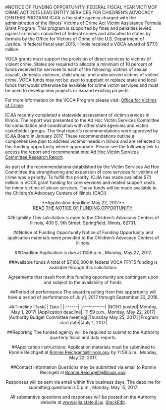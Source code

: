 #NOTICE OF FUNDING OPPORTUNITY: FEDERAL FISCAL YEAR VICTIMOF CRIME ACT 2015 LEAD ENTITY SERVICES FOR CHILDREN’S ADVOCACY CENTERS PROGRAM
ICJIA is the state agency charged with the administration of the Illinois’ Victims of Crime Act Victim Assistance Formula Grant Program. This program is supported by fines and penalties levied against criminals convicted of federal crimes and allocated to states by formula by the Office for Victims of Crime of the U.S. Department of Justice. In federal fiscal year 2015, Illinois received a VOCA award of $77.5 million.

VOCA grants must support the provision of direct services to victims of violent crime. States are required to allocate a minimum of 10 percent of funds received for services to each of the following: victims of sexual assault, domestic violence, child abuse, and underserved victims of violent crime. VOCA funds may not be used to supplant or replace state and local funds that would otherwise be available for crime victim services and must be used to develop new projects or expand existing projects.

For more information on the VOCA Program please visit: [Office for Victims of Crime](http://ojp.gov/ovc/about/victimsfund.html).   

ICJIA recently completed a statewide assessment of victim services in Illinois. The report was presented to the Ad Hoc Victim Services Committee for consultation and coordination with other state agencies and victim stakeholder groups. The final report’s recommendations were approved by ICJIA Board in January 2017. These recommendations outline a comprehensive plan to address victims’ needs in Illinois and are reflected in this funding opportunity where appropriate. Please see the following link to access the report and recommendations: [Ad Hoc Victim Services Committee Research Report](http://www.icjia.state.il.us/articles/ad-hoc-victim-services-committee-research-report).

As part of the recommendations established by the Victim Services Ad Hoc Committee the strengthening and expansion of core services for victims of crime was a priority.  To fulfill this priority, ICJIA has made available $7.1 million in VOCA grant funding for core services and related support costs for minor victims of abuse services.  These funds will be made available to the Children’s Advocacy Centers of Illinois (CACI).

<center>
**Application deadline: May 22, 2017**

<center>
<a href="/static/voca-caci/FINAL VOCA Lead Entity NOFO - CACI 04 27 17.pdf" class="btn btn-primary">READ THE NOTICE OF FUNDING OPPORTUNITY&nbsp;<i class="fa fa-file-pdf-o" aria-hidden="true"></i></a>   

##Eligibility
This solicitation is open to the Children’s Advocacy Centers of Illinois, 400 S. 9th Street, Springfield, Illinois, 62701.

##Notice of Funding Opportunity
Notice of Funding Opportunity and application materials were provided to the Children’s Advocacy Centers of Illinois.

##Deadline
Application is due at 11:59 p.m., Monday, May 22, 2017.

##Available funds
A total of $7,100,000 in federal VOCA FFY15 funding is available through this solicitation.  

Agreements that result from this funding opportunity are contingent upon and subject to the availability of funds.

##Period of performance
The award resulting from this opportunity will have a period of performance of July1, 2017 through September 30, 2018.  

##Timeline
|Task|        |	Date   |
|:------|      |:-----------|
|NOFO posted||Monday, May 1, 2017|
|Application deadline||	11:59 p.m., Monday, May 22, 2017|
|Authority Budget Committee meeting||Thursday May 25, 2017|
|Program start date||July 1, 2017|

##Reporting
The funded agency will be required to submit to the Authority quarterly fiscal and data reports.

##Application instructions:
Application materials must be submitted to Ronnie Reichgelt at <Ronnie.Reichgelt@Illinois.gov> by 11:59 p.m., Monday, May 22, 2017.

##Contact information
Questions may be submitted via email to Ronnie Reichgelt at <Ronnie.Reichgelt@Illinois.gov>.

Responses will be sent via email within five business days. The deadline for submitting questions is 5 p.m., Monday, May 15, 2017.

All substantive questions and responses will be posted on the Authority website at www.icjia.state.il.us.
 [StackEdit](https://stackedit.io/).
